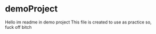 # demoProject
Hello im readme in demo project 
This file is created to use as practice
so, fuck off bitch
